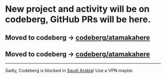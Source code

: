 # New project and activity will be on codeberg, GitHub PRs will be here.
## Moved to codeberg -> [codeberg/atamakahere](https://codeberg.org/atamakahere)
## Moved to codeberg -> [codeberg/atamakahere](https://codeberg.org/atamakahere)
---
Sadly, Codeberg is blocked in [Saudi Arabia](https://codeberg.org/Codeberg/Community/issues/812)! Use a VPN maybe.
